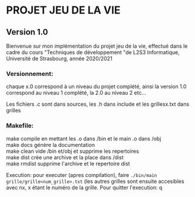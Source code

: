 # PROJET JEU DE LA VIE
 
## Version 1.0

Bienvenue sur mon implémentation du projet jeu de la vie,
effectué dans le cadre du cours "Techniques de développement "de L2S3 Informatique,
Université de Strasbourg, année 2020/2021

### Versionnement:  
chaque x.0 correspond à un niveau du projet complété, ainsi la version 1.0
			correspond au niveau 1 complété, la 2.0 au niveau 2 etc...

Les fichiers .c sont dans sources, les .h dans include et les grillesx.txt dans grilles

### Makefile:   
make compile en mettant les .o dans /bin et le main .o dans /obj   
make docs génère la documentation  
make clean vide /bin et/obj et supprime les repertoires  
make dist crée une archive et la place dans /dist   
make rmdist supprime l'archive et le repertoire dist  

Execution: pour executer (apres compilation), faire `./bin/main grille/grille<num_grille>.txt` (les autres
grilles sont ensuite accesibles avec nx, x étant le numéro de la grille. Pour quitter
l'execution: q

